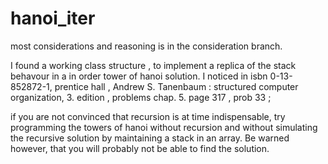 # hanoi_iter
most considerations and reasoning is in the consideration branch.

I found a working class structure , to implement a replica of the stack behavour in a in order tower of hanoi solution.
I noticed in isbn 0-13-852872-1, prentice hall , Andrew S. Tanenbaum : structured computer organization, 3. edition , problems chap. 5. page 317 , prob 33 ;

if you are not convinced that recursion is at time indispensable, try programming the towers of hanoi without recursion 
and without simulating the recursive solution by maintaining a stack in an array. Be warned however,
that you will probably not be able to find the solution.

